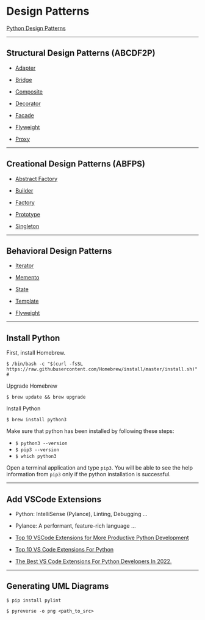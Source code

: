 # Design Patterns

[Python Design Patterns](https://refactoring.guru/design-patterns/python)

***

## Structural Design Patterns (ABCDF2P)

* [Adapter](https://github.com/muarshad01/Python-Design-Patterns/blob/main/Structural_Design_Patterns/Adapter)

* [Bridge](https://github.com/muarshad01/Python-Design-Patterns/blob/main/Structural_Design_Patterns/Bridge)

* [Composite](https://github.com/muarshad01/Python-Design-Patterns/blob/main/Structural_Design_Patterns/Composite)

* [Decorator](https://github.com/muarshad01/Python-Design-Patterns/blob/main/Structural_Design_Patterns/Decorator)

* [Facade](https://github.com/muarshad01/Python-Design-Patterns/blob/main/Structural_Design_Patterns/Facade)

* [Flyweight](https://github.com/muarshad01/Python-Design-Patterns/blob/main/Structural_Design_Patterns/Flyweight)

* [Proxy](https://github.com/muarshad01/Python-Design-Patterns/tree/main/Structural_Design_Patterns/Proxy)
***

## Creational Design Patterns (ABFPS)

* [Abstract Factory](https://github.com/muarshad01/Python-Design-Patterns/blob/main/Creational_Design_Patterns/Abstract_Factory)

* [Builder](https://github.com/muarshad01/Python-Design-Patterns/tree/main/Creational_Design_Patterns/Builder)

* [Factory](https://github.com/muarshad01/Python-Design-Patterns/blob/main/Creational_Design_Patterns/Factory)

* [Prototype](https://github.com/muarshad01/Python-Design-Patterns/tree/main/Creational_Design_Patterns/Prototype)

* [Singleton](https://github.com/muarshad01/Python-Design-Patterns/tree/main/Creational_Design_Patterns/Singleton)

***

## Behavioral Design Patterns

* [Iterator](https://github.com/muarshad01/Python-Design-Patterns/tree/main/Behavioral_Design_Patterns/Iterator)

* [Memento](https://github.com/muarshad01/Python-Design-Patterns/blob/main/Behavioral_Design_Patterns/Memento)

* [State](https://github.com/muarshad01/Python-Design-Patterns/blob/main/Behavioral_Design_Patterns/State)

* [Template](https://github.com/muarshad01/Python-Design-Patterns/blob/main/Behavioral_Design_Patterns/Template)

* [Flyweight](https://github.com/muarshad01/Python-Design-Patterns/blob/main/Behavioral_Design_Patterns/Flyweight)

***

## Install Python

First, install Homebrew.

```
$ /bin/bash -c "$(curl -fsSL https://raw.githubusercontent.com/Homebrew/install/master/install.sh)" # 
```

Upgrade Homebrew

```
$ brew update && brew upgrade
```

Install Python

```
$ brew install python3
```

Make sure that python has been installed by following these steps:

* `$ python3 --version`
* `$ pip3 --version`
* `$ which python3`

Open a terminal application and type `pip3`. You will be able to see the help information from `pip3` only if the python installation is successful.

***

## Add VSCode Extensions

* Python: IntelliSense (Pylance), Linting, Debugging   ...
* Pylance: A performant, feature-rich language ...


* [Top 10 VSCode Extensions for More Productive Python Development](https://bas.codes/posts/best-vscode-extensions-python)
* [Top 10 VS Code Extensions For Python](https://www.geeksforgeeks.org/top-10-vs-code-extensions-for-python/)
* [The Best VS Code Extensions For Python Developers In 2022.](https://dev.to/wiseai/vs-code-extensions-for-python-developers-3n9b)

***

## Generating UML Diagrams

```
$ pip install pylint

$ pyreverse -o png <path_to_src>
```
